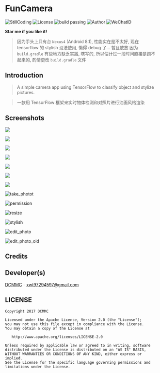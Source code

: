 # FunCamera

![StillCoding](https://img.shields.io/badge/Still-Coding-green.svg)
![License](https://img.shields.io/badge/license-Apache-brightgreen.svg)
![build passing](https://img.shields.io/travis/rust-lang/rust.svg)
![Author](https://img.shields.io/badge/Author-DCMMC-blue.svg)
![WeChatID](https://img.shields.io/badge/WeChat-Kevin--0220-red.svg)

**Star me if you like it!**

> 因为手头上只有台 `Nexus4` (Android 8.1), 性能实在是不太好, 现在 tensorflow 的 stylish 没法使用, 懒得 debug 了... 暂且放放
> 因为 `build.gradle` 有些地方缺乏实践, 瞎写的, 所以估计过一段时间直接是跑不起来的, 酌情更改 `build.gradle` 文件

## Introduction

> A simple camera app using TensorFlow to classify object and stylize pictures.

> 一款用 TensorFlow 框架来实时物体检测和对照片进行油画风格渲染

## Screenshots

![](./screenshot/main.png)

![](./screenshot/main1.png)

![](./screenshot/drawer.png)

![](./screenshot/drawer1.png)

![](./screenshot/open_sources.png)

![](./screenshot/open_sources1.png)

![](./screenshot/classfier.png)

![take_photot](assets/take_photo.png)

![permission](assets/permission.png)

![resize](assets/resize.png)

![stylish](assets/stylish.png)

![edit_photo](assets/edit_photo.png)

![edit_photo_old](assets/edit_photo_old.png)

## Credits

## Developer(s)

[DCMMC](https://blog.dcmmcc.tk) - xwt97294597@gmail.com

## LICENSE

```
Copyright 2017 DCMMC

Licensed under the Apache License, Version 2.0 (the "License");
you may not use this file except in compliance with the License.
You may obtain a copy of the License at

   http://www.apache.org/licenses/LICENSE-2.0

Unless required by applicable law or agreed to in writing, software
distributed under the License is distributed on an "AS IS" BASIS,
WITHOUT WARRANTIES OR CONDITIONS OF ANY KIND, either express or implied.
See the License for the specific language governing permissions and
limitations under the License.
```
